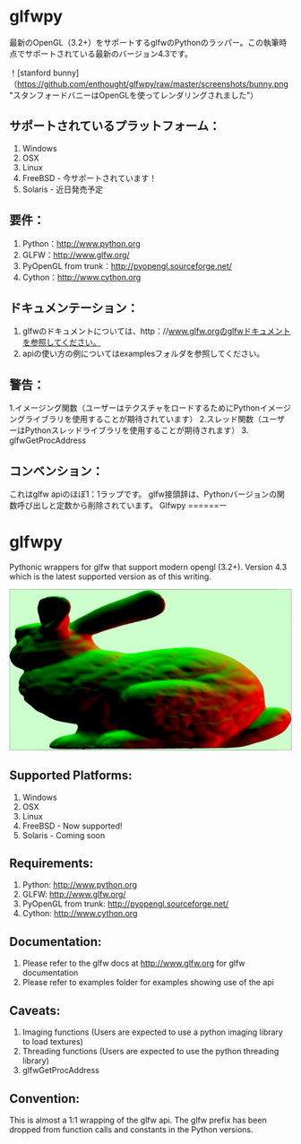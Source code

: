 glfwpy
======

最新のOpenGL（3.2+）をサポートするglfwのPythonのラッパー。この執筆時点でサポートされている最新のバージョン4.3です。

！[stanford bunny]（https://github.com/enthought/glfwpy/raw/master/screenshots/bunny.png "スタンフォードバニーはOpenGLを使ってレンダリングされました"）

サポートされているプラ​​ットフォーム：
--------------------
1. Windows
2. OSX
3. Linux
4. FreeBSD  - 今サポートされています！
5. Solaris  - 近日発売予定

要件：
-------------
1. Python：http://www.python.org
2. GLFW：http://www.glfw.org/
3. PyOpenGL from trunk：http://pyopengl.sourceforge.net/
4. Cython：http://www.cython.org

ドキュメンテーション：
--------------
1. glfwのドキュメントについては、http：//www.glfw.orgのglfwドキュメントを参照してください。
2. apiの使い方の例についてはexamplesフォルダを参照してください。

警告：
--------
1.イメージング関数（ユーザーはテクスチャをロードするためにPythonイメージングライブラリを使用することが期待されています）
2.スレッド関数（ユーザーはPythonスレッドライブラリを使用することが期待されます）
3. glfwGetProcAddress

コンベンション：
-----------
これはglfw apiのほぼ1：1ラップです。 glfw接頭辞は、Pythonバージョンの関数呼び出しと定数から削除されています。
Glfwpy ======ー

glfwpy
======

Pythonic wrappers for glfw that support modern opengl (3.2+). Version 4.3 which is the latest supported version as of this writing.

![stanford bunny](https://github.com/enthought/glfwpy/raw/master/screenshots/bunny.png "Stanford bunny rendered using opengl")

Supported Platforms:
--------------------
1. Windows
2. OSX
3. Linux
4. FreeBSD - Now supported!
5. Solaris - Coming soon

Requirements:
-------------
1. Python: http://www.python.org
2. GLFW: http://www.glfw.org/
3. PyOpenGL from trunk: http://pyopengl.sourceforge.net/
4. Cython: http://www.cython.org

Documentation:
--------------
1. Please refer to the glfw docs at http://www.glfw.org for glfw documentation
2. Please refer to examples folder for examples showing use of the api

Caveats:
--------
1. Imaging functions (Users are expected to use a python imaging library to load textures)
2. Threading functions (Users are expected to use the python threading library)
3. glfwGetProcAddress

Convention:
-----------
This is almost a 1:1 wrapping of the glfw api. The glfw prefix has been dropped from function calls and constants in the Python versions.
